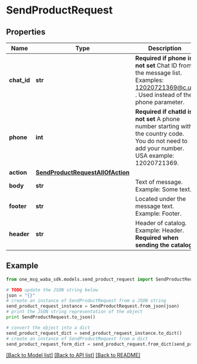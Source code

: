 # SendProductRequest


## Properties
Name | Type | Description | Notes
------------ | ------------- | ------------- | -------------
**chat_id** | **str** | **Required if phone is not set**  Chat ID from the message list. Examples: 12020721369@c.us . Used instead of the phone parameter. | [optional] 
**phone** | **int** | **Required if chatId is not set**  A phone number starting with the country code. You do not need to add your number.   USA example: 12020721369. | [optional] 
**action** | [**SendProductRequestAllOfAction**](SendProductRequestAllOfAction.md) |  | 
**body** | **str** | Text of message. Example: Some text. | [optional] 
**footer** | **str** | Located under the message text. Example: Footer. | [optional] 
**header** | **str** | Header of catalog. Example: Header.  **Required when sending the catalog.** | [optional] 

## Example

```python
from one_msg_waba_sdk.models.send_product_request import SendProductRequest

# TODO update the JSON string below
json = "{}"
# create an instance of SendProductRequest from a JSON string
send_product_request_instance = SendProductRequest.from_json(json)
# print the JSON string representation of the object
print SendProductRequest.to_json()

# convert the object into a dict
send_product_request_dict = send_product_request_instance.to_dict()
# create an instance of SendProductRequest from a dict
send_product_request_form_dict = send_product_request.from_dict(send_product_request_dict)
```
[[Back to Model list]](../README.md#documentation-for-models) [[Back to API list]](../README.md#documentation-for-api-endpoints) [[Back to README]](../README.md)


